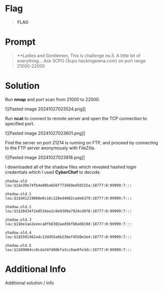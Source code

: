 # Flag

> **FLAG**

# Prompt

> **Ladies and Gentlemen,
> This is challenge no.5.
> A little bit of everything...
> Ask 3CPO (3cpo.hackingarena.com) on port range 21000-22000

# Solution

Run **nmap** and port scan from 21000 to 22000. 

![[Pasted image 20241027023524.png]]

Run **ncat** to connect to remote server and open the TCP connection to specified port.

![[Pasted image 20241027023601.png]]

Find the server on port 21214 is running on FTP, and proceed by connecting to the FTP server anonymously with FileZilla.

![[Pasted image 20241027023818.png]]

I downloaded all of the shadow files which revealed hashed login credentials which I used **CyberChef** to decode.

```
shadow.old
lou:$1$e39e74fb4e80ba656f773669ed50315a:18777:0:99999:7:::

shadow.old.1
lou:$1$d41219060e0c16c228ed4682cade6379:18777:0:99999:7:::

shadow.old.2
lou:$1$28d34f2e053dee2c0e9399a7924cd978:18777:0:99999:7:::

shadow.old.3
lou:$1$be1ae2eeeca8fb8302aed56fb0a6019d:18777:0:99999:7:::

shadow.old.4
lou:$1$5501462a4c13dd55a6b236ef4550e3e4:18777:0:99999:7:::

shadow.old.5
lou:$1$09084cc0cda34fd80bfa3cc0ae8fe3dc:18777:0:99999:7:::
```


# Additional Info

Additional solution / info